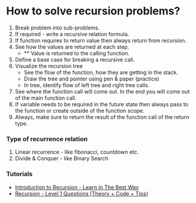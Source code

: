 # How to solve recursion problems?

1. Break problem into sub-problems.
2. If required - write a recursive relation formula.
3. If function requires to return value then always return from recursion.
4. See how the values are returned at each step.
   - ** Value is returned to the calling function.
5. Define a base case for breaking a recursive call.
6. Visualize the recursion tree
   - See the flow of the function, how they are getting in the stack.
   - Draw the tree and pointer using pen & paper (practice)
   - In tree, identify flow of left tree and right tree calls.
7. See where the function call will come out. In the end you will come out of the main function call.
8. If variable needs to be required in the future state then always pass to the function or create outside of the function scope.
9. Always, make sure to return the result of the function call of the return type.

### Type of recurrence relation

1. Linear recurrence - like fibonacci, countdown etc.
2. Divide & Conquer - like Binary Search

### Tutorials

- [Introduction to Recursion - Learn In The Best Way](https://www.youtube.com/watch?v=M2uO2nMT0Bk&ab_channel=KunalKushwaha)
- [Recursion - Level 1 Questions (Theory + Code + Tips)](https://www.youtube.com/watch?v=JxILxTwHukM&ab_channel=KunalKushwaha)
